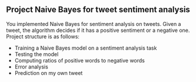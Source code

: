 



## Project Naive Bayes for tweet sentiment analysis



You implemented Naive Bayes for sentiment analysis on tweets. Given a tweet, the algorithm decides if it has a positive sentiment or a negative one. Project structure is as follows: 

- Training a Naive Bayes model on a sentiment analysis task
- Testing the model
- Computing ratios of positive words to negative words
- Error analysis
- Prediction on my own tweet

